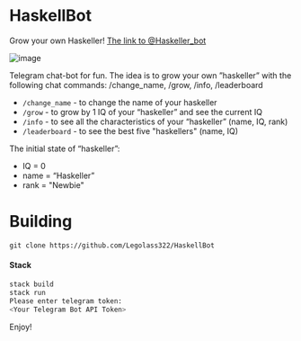 # HaskellBot
Grow your own Haskeller!
<a href="https://t.me/Haskeller_bot">The link to @Haskeller_bot</a>

![image](https://user-images.githubusercontent.com/84839431/177187973-3f844cbe-1564-4ad3-89b2-a35a6473fe27.png)


Telegram chat-bot for fun. The idea is to grow your own ”haskeller” with the following chat commands: /change_name, /grow, /info, /leaderboard
- `/change_name` - to change the name of your haskeller
- `/grow` - to grow by 1 IQ of your “haskeller” and see the current IQ
- `/info` - to see all the characteristics of your “haskeller” (name, IQ, rank)
- `/leaderboard` - to see the best five "haskellers" (name, IQ)
<p>The initial state of “haskeller”:</p>
    <ul>
  <li>IQ = 0</li>
  <li>name = “Haskeller”</li>
  <li>rank = "Newbie"</li>
    </ul>


# Building
```
git clone https://github.com/Legolass322/HaskellBot
```
#### Stack 
```sh
stack build
stack run
Please enter telegram token:
<Your Telegram Bot API Token>
```
Enjoy!
